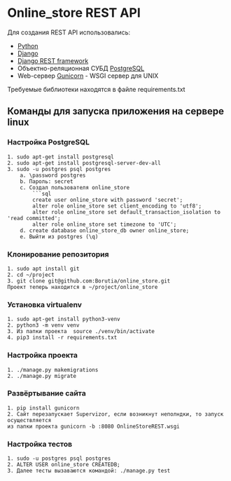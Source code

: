 # Online_store REST API

Для создания REST API использовались:
 - [Python](https://www.python.org/)
 - [Django](https://www.djangoproject.com/) 
 - [Django REST framework](https://www.django-rest-framework.org/)
 - Объектно-реляционная СУБД [PostgreSQL](https://www.postgresql.org/)
 - Web-сервер [Gunicorn](https://gunicorn.org/) - WSGI сервер для UNIX

Требуемые библиотеки находятся в файле requirements.txt

## Команды для запуска приложения на сервере linux
### Настройка PostgreSQL
    1. sudo apt-get install postgresql
    2. sudo apt-get install postgresql-server-dev-all
    3. sudo -u postgres psql postgres
        a. \password postgres
        b. Пароль: secret
        c. Создал пользователя online_store
            ```sql
            create user online_store with password 'secret';
            alter role online_store set client_encoding to 'utf8';
            alter role online_store set default_transaction_isolation to 'read committed';
            alter role online_store set timezone to 'UTC';
        d. create database online_store_db owner online_store;
        e. Выйти из postgres (\q)   
### Клонирование репозитория
    1. sudo apt install git
    2. cd ~/project 
    3. git clone git@github.com:Borutia/online_store.git
    Проект теперь находится в ~/project/online_store
### Установка virtualenv
    1. sudo apt-get install python3-venv
    2. python3 -m venv venv
    3. Из папки проекта  source ./venv/bin/activate
    4. pip3 install -r requirements.txt
### Настройка проекта 
    1. ./manage.py makemigrations
    2. ./manage.py migrate
### Развёртывание сайта
    1. pip install gunicorn   
    2. Сайт перезапускает Supervizor, если возникнут неполндки, то запуск осуществляется 
    из папки проекта gunicorn -b :8080 OnlineStoreREST.wsgi 
### Настройка тестов
    1. sudo -u postgres psql postgres
    2. ALTER USER online_store CREATEDB;
    3. Далее тесты вызаваются командой: ./manage.py test
